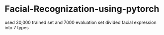 # Facial-Recognization-using-pytorch
used 30,000 trained set and 7000 evaluation set
divided facial expression into 7 types
